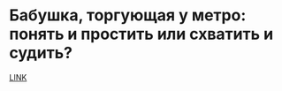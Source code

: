 # Бабушка, торгующая у метро: понять и простить или схватить и судить?



[LINK](https://varlamov.ru/1369959.html)
